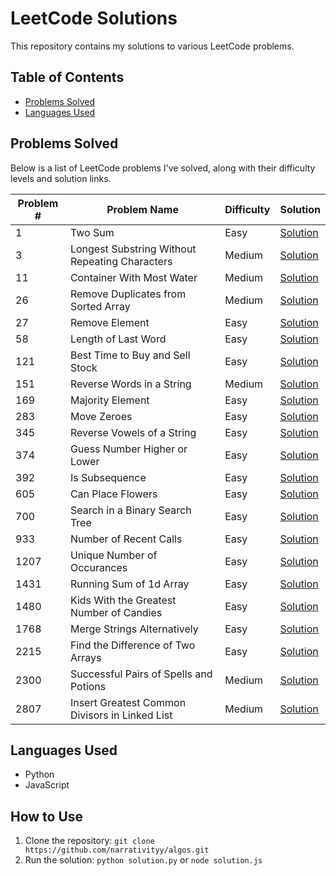 # LeetCode Solutions

This repository contains my solutions to various LeetCode problems.

## Table of Contents

* [Problems Solved](#problems-solved)
* [Languages Used](#languages-used)

## Problems Solved

Below is a list of LeetCode problems I've solved, along with their difficulty levels and solution links.

| Problem # | Problem Name | Difficulty | Solution |
| --- | --- | --- | --- |
| 1 | Two Sum | Easy | [Solution](https://github.com/narrativityy/algos/blob/main/1TwoSum.py) |
| 3 | Longest Substring Without Repeating Characters | Medium | [Solution](https://github.com/narrativityy/algos/blob/main/3LongestSubstringWithoutRepeatingCharacters.js) |
| 11 | Container With Most Water | Medium | [Solution](https://github.com/narrativityy/algos/blob/main/11ContainerWithMostWater.js) |
| 26 | Remove Duplicates from Sorted Array | Medium | [Solution](https://github.com/narrativityy/algos/blob/main/11ContainerWithMostWater.js) |
| 27 | Remove Element | Easy | [Solution](https://github.com/narrativityy/algos/blob/main/11ContainerWithMostWater.js) |
| 58 | Length of Last Word | Easy | [Solution](https://github.com/narrativityy/algos/blob/main/11ContainerWithMostWater.js) |
| 121 | Best Time to Buy and Sell Stock | Easy | [Solution](https://github.com/narrativityy/algos/blob/main/11ContainerWithMostWater.js) |
| 151 | Reverse Words in a String | Medium | [Solution](https://github.com/narrativityy/algos/blob/main/11ContainerWithMostWater.js) |
| 169 | Majority Element | Easy | [Solution](https://github.com/narrativityy/algos/blob/main/11ContainerWithMostWater.js) |
| 283 | Move Zeroes | Easy | [Solution](https://github.com/narrativityy/algos/blob/main/11ContainerWithMostWater.js) |
| 345 | Reverse Vowels of a String | Easy | [Solution](https://github.com/narrativityy/algos/blob/main/11ContainerWithMostWater.js) |
| 374 | Guess Number Higher or Lower | Easy | [Solution](https://github.com/narrativityy/algos/blob/main/11ContainerWithMostWater.js) |
| 392 | Is Subsequence | Easy | [Solution](https://github.com/narrativityy/algos/blob/main/11ContainerWithMostWater.js) |
| 605 | Can Place Flowers | Easy | [Solution](https://github.com/narrativityy/algos/blob/main/11ContainerWithMostWater.js) |
| 700 | Search in a Binary Search Tree | Easy | [Solution](https://github.com/narrativityy/algos/blob/main/11ContainerWithMostWater.js) |
| 933 | Number of Recent Calls | Easy | [Solution](https://github.com/narrativityy/algos/blob/main/11ContainerWithMostWater.js) |
| 1207 | Unique Number of Occurances | Easy | [Solution](https://github.com/narrativityy/algos/blob/main/11ContainerWithMostWater.js) |
| 1431 | Running Sum of 1d Array | Easy | [Solution](https://github.com/narrativityy/algos/blob/main/11ContainerWithMostWater.js) |
| 1480 | Kids With the Greatest Number of Candies | Easy | [Solution](https://github.com/narrativityy/algos/blob/main/11ContainerWithMostWater.js) |
| 1768 | Merge Strings Alternatively | Easy | [Solution](https://github.com/narrativityy/algos/blob/main/11ContainerWithMostWater.js) |
| 2215 | Find the Difference of Two Arrays | Easy | [Solution](https://github.com/narrativityy/algos/blob/main/11ContainerWithMostWater.js) |
| 2300 | Successful Pairs of Spells and Potions | Medium | [Solution](https://github.com/narrativityy/algos/blob/main/11ContainerWithMostWater.js) |
| 2807 | Insert Greatest Common Divisors in Linked List | Medium | [Solution](https://github.com/narrativityy/algos/blob/main/11ContainerWithMostWater.js) |


## Languages Used

* Python
* JavaScript

## How to Use

1. Clone the repository: `git clone https://github.com/narrativityy/algos.git`
2. Run the solution: `python solution.py` or `node solution.js`
